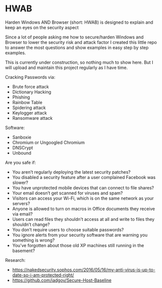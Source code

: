 # HWAB
Harden Windows AND Browser (short: HWAB) is designed to explain and keep an eyes on the security aspect

 
Since a lot of people asking me how to secure/harden Windows and Browser to lower the security risk and attack factor I created this little repo to answer the most questions and show examples in easy step by step examples.


This is currently under construction, so nothing much to show here. But I will upload and maintain this project regularly as I have time.


Cracking Passwords via:
* Brute force attack
* Dictionary Hacking
* Phishing
* Rainbow Table
* Spidering attack
* Keylogger attack
* Ransomware attack


Software:
* Sanboxie
* Chromium or Ungoogled Chromium
* DNSCrypt
* Unbound


Are you safe if:
* You aren’t regularly deploying the latest security patches?
* You disabled a security feature after a user complained Facebook was slower?
* You have unprotected mobile devices that can connect to file shares?
* Your email doesn’t get scanned for viruses and spam?
* Visitors can access your Wi-Fi, which is on the same network as your servers?
* Anyone is allowed to turn on macros in Office documents they receive via email?
* Users can read files they shouldn’t access at all and write to files they shouldn’t change?
* You don’t require users to choose suitable passwords?
* You ignore alerts from your security software that are warning you something is wrong?
* You’ve forgotten about those old XP machines still running in the basement?


Research:
* https://nakedsecurity.sophos.com/2016/05/16/my-anti-virus-is-up-to-date-so-i-am-protected-right/
* https://github.com/iadgov/Secure-Host-Baseline